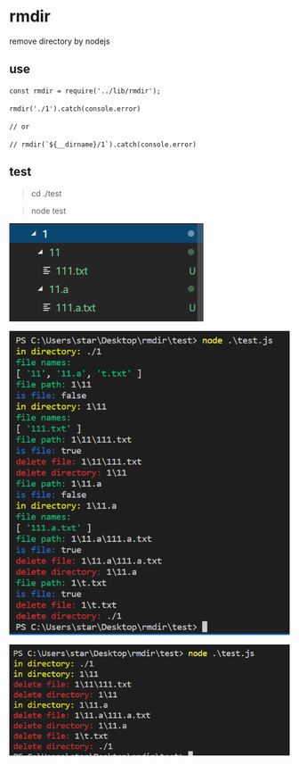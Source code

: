 # rmdir
remove directory by nodejs

## use  

```  
const rmdir = require('../lib/rmdir');

rmdir('./1').catch(console.error)

// or

// rmdir(`${__dirname}/1`).catch(console.error)

```  

## test  

> cd ./test  

> node test  

![被删除的文件夹目录结构](https://github.com/fuxingZhang/rmdir/blob/master/screenshots/被删除的文件夹目录结构.png)   

![删除文件的打印信息](https://github.com/fuxingZhang/rmdir/blob/master/screenshots/删除文件的打印信息.png)  

![删除文件的打印信息](https://github.com/fuxingZhang/rmdir/blob/master/screenshots/删除文件的打印信息2.png)  